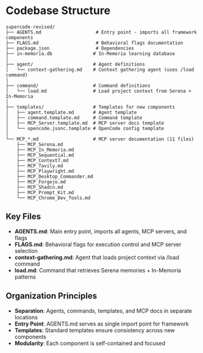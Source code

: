 # Codebase Structure

```
supercode-revised/
├── AGENTS.md                    # Entry point - imports all framework components
├── FLAGS.md                     # Behavioral flags documentation
├── package.json                 # Dependencies
├── in-memoria.db               # In-Memoria learning database
│
├── agent/                      # Agent definitions
│   └── context-gathering.md    # Context gathering agent (uses /load command)
│
├── command/                    # Command definitions
│   └── load.md                 # Load project context from Serena + In-Memoria
│
├── templates/                  # Templates for new components
│   ├── agent.template.md       # Agent template
│   ├── command.template.md     # Command template
│   ├── MCP_Server.template.md  # MCP server docs template
│   └── opencode.jsonc.template # OpenCode config template
│
└── MCP_*.md                    # MCP server documentation (11 files)
    ├── MCP_Serena.md
    ├── MCP_In_Memoria.md
    ├── MCP_Sequential.md
    ├── MCP_Context7.md
    ├── MCP_Tavily.md
    ├── MCP_Playwright.md
    ├── MCP_Desktop_Commander.md
    ├── MCP_Forgejo.md
    ├── MCP_Shadcn.md
    ├── MCP_Prompt_Kit.md
    └── MCP_Chrome_Dev_Tools.md
```

## Key Files

- **AGENTS.md**: Main entry point, imports all agents, MCP servers, and flags
- **FLAGS.md**: Behavioral flags for execution control and MCP server selection
- **context-gathering.md**: Agent that loads project context via /load command
- **load.md**: Command that retrieves Serena memories + In-Memoria patterns

## Organization Principles

- **Separation**: Agents, commands, templates, and MCP docs in separate locations
- **Entry Point**: AGENTS.md serves as single import point for framework
- **Templates**: Standard templates ensure consistency across new components
- **Modularity**: Each component is self-contained and focused
